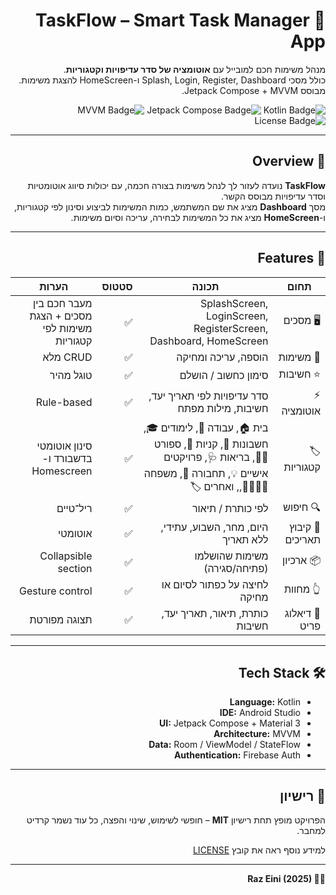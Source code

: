 <div dir="rtl">

  <h1>📱 TaskFlow – Smart Task Manager App</h1>

  <p>
    מנהל משימות חכם למובייל עם <strong>אוטומציה של סדר עדיפויות וקטגוריות</strong>.<br>
    כולל מסכי Splash, Login, Register, Dashboard ו-HomeScreen להצגת משימות.<br>
    מבוסס Jetpack Compose + MVVM.
  </p>

  <p align="right">
    <img src="https://img.shields.io/badge/Kotlin-100%25-orange?logo=kotlin" alt="Kotlin Badge">
    <img src="https://img.shields.io/badge/Jetpack%20Compose-UI-blue?logo=jetpackcompose" alt="Jetpack Compose Badge">
    <img src="https://img.shields.io/badge/Architecture-MVVM-green" alt="MVVM Badge">
    <img src="https://img.shields.io/badge/License-MIT-blue" alt="License Badge">
  </p>

  <hr>

  <h2>🔎 Overview</h2>
  <p dir = "rtl">
    <strong>TaskFlow</strong> נועדה לעזור לך לנהל משימות בצורה חכמה, עם יכולות סיווג אוטומטיות
    וסדר עדיפויות מבוסס הקשר. <br>
    מסך <strong>Dashboard</strong> מציג את שם המשתמש, כמות המשימות לביצוע וסינון לפי קטגוריות, <br>
    ו-<strong>HomeScreen</strong> מציג את כל המשימות לבחירה, עריכה וסיום משימות.
  </p>

  <hr>

  <h2>🚀 Features</h2>

  <table>
    <thead>
      <tr>
        <th>תחום</th>
        <th>תכונה</th>
        <th>סטטוס</th>
        <th>הערות</th>
      </tr>
    </thead>
    <tbody>
      <tr>
        <td>🖥️ מסכים</td>
        <td>SplashScreen, LoginScreen, RegisterScreen, Dashboard, HomeScreen</td>
        <td>✅</td>
        <td>מעבר חכם בין מסכים + הצגת משימות לפי קטגוריות</td>
      </tr>
      <tr>
        <td>📝 משימות</td>
        <td>הוספה, עריכה ומחיקה</td>
        <td>✅</td>
        <td>CRUD מלא</td>
      </tr>
      <tr>
        <td>⭐ חשיבות</td>
        <td>סימון כחשוב / הושלם</td>
        <td>✅</td>
        <td>טוגל מהיר</td>
      </tr>
      <tr>
        <td>⚡ אוטומציה</td>
        <td>סדר עדיפויות לפי תאריך יעד, חשיבות, מילות מפתח</td>
        <td>✅</td>
        <td>Rule-based</td>
      </tr>
      <tr>
        <td>🏷️ קטגוריות</td>
        <td>בית 🏠, עבודה 💼, לימודים 🎓, חשבונות 🧾, קניות 🛒, ספורט 🏃‍♂️, בריאות 🩺, פרויקטים אישיים 💡, תחבורה 🚗, משפחה 👨‍👩‍👧‍👦,, ואחרים 🏷️</td>
        <td>✅</td>
        <td>סינון אוטומטי בדשבורד ו-Homescreen</td>
      </tr>
      <tr>
        <td>🔍 חיפוש</td>
        <td>לפי כותרת / תיאור</td>
        <td>✅</td>
        <td>ריל־טיים</td>
      </tr>
      <tr>
        <td>📅 קיבוץ תאריכים</td>
        <td>היום, מחר, השבוע, עתידי, ללא תאריך</td>
        <td>✅</td>
        <td>אוטומטי</td>
      </tr>
      <tr>
        <td>📦 ארכיון</td>
        <td>משימות שהושלמו (פתיחה/סגירה)</td>
        <td>✅</td>
        <td>Collapsible section</td>
      </tr>
      <tr>
        <td>👆 מחוות</td>
        <td>לחיצה על כפתור לסיום או מחיקה</td>
        <td>✅</td>
        <td>Gesture control</td>
      </tr>
      <tr>
        <td>📄 דיאלוג פריט</td>
        <td>כותרת, תיאור, תאריך יעד, חשיבות</td>
        <td>✅</td>
        <td>תצוגה מפורטת</td>
      </tr>
    </tbody>
  </table>

  <hr>

  <h2>🛠️ Tech Stack</h2>
  <ul>
    <li><strong>Language:</strong> Kotlin</li>
    <li><strong>IDE:</strong> Android Studio</li>
    <li><strong>UI:</strong> Jetpack Compose + Material 3</li>
    <li><strong>Architecture:</strong> MVVM</li>
    <li><strong>Data:</strong> Room / ViewModel / StateFlow</li>
    <li><strong>Authentication:</strong> Firebase Auth</li>
  </ul>

  <hr>

  <h2>📄 רישיון</h2>
  <p>
    הפרויקט מופץ תחת רישיון <strong>MIT</strong> – חופשי לשימוש, שינוי והפצה, כל עוד נשמר קרדיט למחבר.
  </p>
  <p>למידע נוסף ראה את קובץ <a href="LICENSE">LICENSE</a></p>

  <hr>

  <p><strong>👨‍💻 Raz Eini (2025)</strong></p>

</div>
